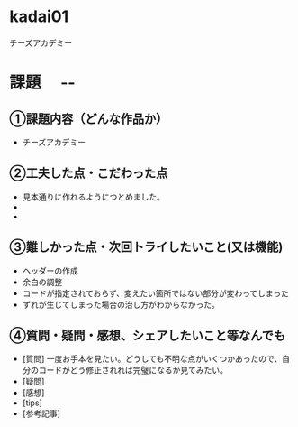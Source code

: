 # kadai01
チーズアカデミー


# 課題　 --

## ①課題内容（どんな作品か）
- チーズアカデミー

## ②工夫した点・こだわった点
- 見本通りに作れるようにつとめました。
- 
- 

## ③難しかった点・次回トライしたいこと(又は機能)
- ヘッダーの作成
- 余白の調整
- コードが指定されておらず、変えたい箇所ではない部分が変わってしまった
- ずれが生じてしまった場合の治し方がわからなかった。

## ④質問・疑問・感想、シェアしたいこと等なんでも
- [質問]
一度お手本を見たい。どうしても不明な点がいくつかあったので、自分のコードがどう修正されれば完璧になるか見てみたい。
- [疑問]
- [感想]
- [tips]
- [参考記事]
